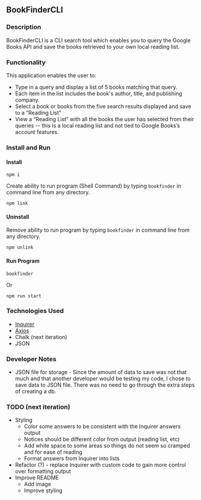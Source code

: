 ## BookFinderCLI

### Description 
BookFinderCLI is a CLI search tool which enables you to query the Google Books API and save the books retrieved to your own local reading list.

### Functionality

This application enables the user to:
- Type in a query and display a list of 5 books matching that query.
- Each item in the list includes the book's author, title, and publishing company.
- Select a book or books from the five search results displayed and save to a “Reading List”
- View a “Reading List” with all the books the user has selected from their queries -- this is a local reading list and not tied to Google Books’s account features.

### Install and Run

#### Install 
```
npm i
```

Create ability to run program (Shell Command) by typing `bookfinder` in command line from any directory.

```
npm link
```

#### Uninstall

Remove ability to run program by typing `bookfinder` in command line from any directory.
```
npm unlink
```

#### Run Program

```
bookfinder
```
Or

```
npm run start
```

### Technologies Used

- [Inquirer](https://www.npmjs.com/package/inquirer)
- [Axios](https://www.npmjs.com/package/axios)
- Chalk (next iteration)
- JSON

### Developer Notes
- JSON file for storage - Since the amount of data to save was not that much and that another developer would be testing my code, I chose to save data to JSON file. There was no need to go through the extra steps of creating a db.


### TODO (next iteration)
  - Styling
    - Color some answers to be consistent with the Inquirer answers output
    - Notices should be different color from output (reading list, etc)
    - Add white space to some areas so things do not seem so cramped and for ease of reading
    - Format answers from Inquirer into lists
  - Refactor (?) - replace Inquirer with custom code to gain more control over formatting output
  - Improve README
    - Add image
    - Improve styling



